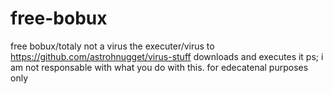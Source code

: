 # free-bobux
free bobux/totaly not a virus
the executer/virus to https://github.com/astrohnugget/virus-stuff
downloads and executes it
ps; i am not responsable with what you do with this.
for edecatenal purposes only
